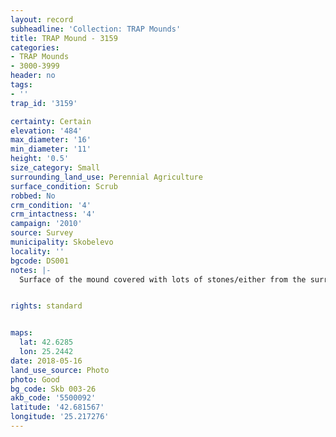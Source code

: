 ```yaml
---
layout: record
subheadline: 'Collection: TRAP Mounds'
title: TRAP Mound - 3159
categories:
- TRAP Mounds
- 3000-3999
header: no
tags:
- ''
trap_id: '3159'

certainty: Certain
elevation: '484'
max_diameter: '16'
min_diameter: '11'
height: '0.5'
size_category: Small
surrounding_land_use: Perennial Agriculture
surface_condition: Scrub
robbed: No
crm_condition: '4'
crm_intactness: '4'
campaign: '2010'
source: Survey
municipality: Skobelevo
locality: ''
bgcode: DS001
notes: |-
  Surface of the mound covered with lots of stones/either from the surrounding pasture or from the mound.


rights: standard


maps:
  lat: 42.6285
  lon: 25.2442
date: 2018-05-16
land_use_source: Photo
photo: Good
bg_code: Skb 003-26
akb_code: '5500092'
latitude: '42.681567'
longitude: '25.217276'
---
```

